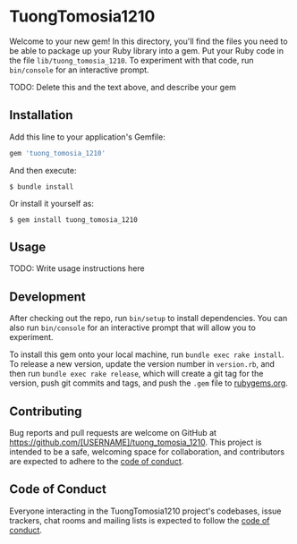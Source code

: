 # TuongTomosia1210

Welcome to your new gem! In this directory, you'll find the files you need to be able to package up your Ruby library into a gem. Put your Ruby code in the file `lib/tuong_tomosia_1210`. To experiment with that code, run `bin/console` for an interactive prompt.

TODO: Delete this and the text above, and describe your gem

## Installation

Add this line to your application's Gemfile:

```ruby
gem 'tuong_tomosia_1210'
```

And then execute:

    $ bundle install

Or install it yourself as:

    $ gem install tuong_tomosia_1210

## Usage

TODO: Write usage instructions here

## Development

After checking out the repo, run `bin/setup` to install dependencies. You can also run `bin/console` for an interactive prompt that will allow you to experiment.

To install this gem onto your local machine, run `bundle exec rake install`. To release a new version, update the version number in `version.rb`, and then run `bundle exec rake release`, which will create a git tag for the version, push git commits and tags, and push the `.gem` file to [rubygems.org](https://rubygems.org).

## Contributing

Bug reports and pull requests are welcome on GitHub at https://github.com/[USERNAME]/tuong_tomosia_1210. This project is intended to be a safe, welcoming space for collaboration, and contributors are expected to adhere to the [code of conduct](https://github.com/[USERNAME]/tuong_tomosia_1210/blob/master/CODE_OF_CONDUCT.md).


## Code of Conduct

Everyone interacting in the TuongTomosia1210 project's codebases, issue trackers, chat rooms and mailing lists is expected to follow the [code of conduct](https://github.com/[USERNAME]/tuong_tomosia_1210/blob/master/CODE_OF_CONDUCT.md).
